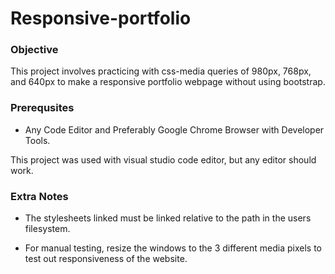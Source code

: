 # Responsive-portfolio

### Objective

This project involves practicing with css-media queries of 980px, 768px, and 640px to make a responsive portfolio webpage without using bootstrap.

### Prerequsites 

- Any Code Editor and Preferably  Google Chrome Browser with Developer Tools.

This project was used with visual studio code editor, but any editor should work. 

### Extra Notes

- The stylesheets linked must be linked relative to the path in the users filesystem. 

- For manual testing, resize the windows to the 3 different media pixels to test out responsiveness of the website.